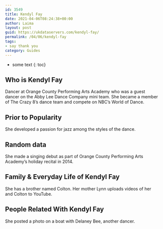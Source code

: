 ```yaml
---
id: 3549
title: Kendyl Fay
date: 2021-04-06T08:24:38+00:00
author: Laima
layout: post
guid: https://ukdataservers.com/kendyl-fay/
permalink: /04/06/kendyl-fay
tags:
- say thank you
category: Guides
---
```


* some text
{: toc}


## Who is Kendyl Fay
                  
                  
                  
Dancer at Orange County Performing Arts Academy who was a guest dancer on the Abby Lee Dance Company mini team. She became a member of The Crazy 8&#8217;s dance team and compete on NBC&#8217;s World of Dance.
                  
              
            
              
            
                
                
                
## Prior to Popularity
                  
                  
                  
She developed a passion for jazz among the styles of the dance.
                  
              
            
              
            
                
                
                
## Random data
                  
                  
                  
She made a singing debut as part of Orange County Performing Arts Academy&#8217;s holiday recital in 2014.
                  
              
            
              
            
                
                
                
## Family & Everyday Life of Kendyl Fay
                  
                  
                  
She has a brother named Colton. Her mother Lynn uploads videos of her and Colton to YouTube.
                  
              
            
              
            
                
                
                
## People Related With Kendyl Fay
                  
                  
                  
She posted a photo on a boat with Delaney Bee, another dancer.
                  
              
            
              
            
                
              
            
              
              
            
            
              
            
          
          
          